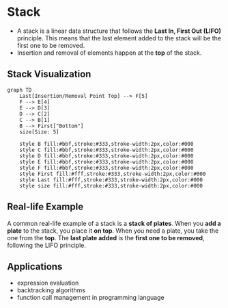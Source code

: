 # Stack

- A stack is a linear data structure that follows the **Last In, First Out (LIFO)** principle. This means that the last element added to the stack will be the first one to be removed.
- Insertion and removal of elements happen at the **top** of the stack.

## Stack Visualization

```mermaid
graph TD
    Last[Insertion/Removal Point Top] --> F[5]
    F --> E[4]
    E --> D[3]
    D --> C[2]
    C --> B[1]
    B --> First["Bottom"]
    size[Size: 5]
    
    style B fill:#bbf,stroke:#333,stroke-width:2px,color:#000
    style C fill:#bbf,stroke:#333,stroke-width:2px,color:#000
    style D fill:#bbf,stroke:#333,stroke-width:2px,color:#000
    style E fill:#bbf,stroke:#333,stroke-width:2px,color:#000
    style F fill:#bbf,stroke:#333,stroke-width:2px,color:#000
    style First fill:#fff,stroke:#333,stroke-width:2px,color:#000
    style Last fill:#fff,stroke:#333,stroke-width:2px,color:#000
    style size fill:#fff,stroke:#333,stroke-width:2px,color:#000
```

## Real-life Example

A common real-life example of a stack is a **stack of plates**. When you **add a plate** to the stack, you place it **on top**. When you need a plate, you take the one from the **top**. The **last plate added** is the **first one to be removed**, following the LIFO principle.

## Applications

- expression evaluation
- backtracking algorithms
- function call management in programming language
